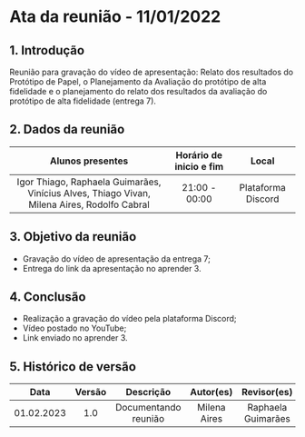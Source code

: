 # Ata da reunião - 11/01/2022

## 1. Introdução
 Reunião para gravação do vídeo de apresentação: Relato dos resultados do Protótipo de Papel, o Planejamento da Avaliação do
protótipo de alta fidelidade e o planejamento do relato dos resultados da avaliação do protótipo de alta fidelidade (entrega 7).
 
## 2. Dados da reunião
|                                    Alunos presentes                                     |   Horário de inicio e fim |      Local       |
| :-------------------------------------------------------------------------------------: | :--------: | :--------------: |
| Igor Thiago, Raphaela Guimarães, Vinícius Alves, Thiago Vivan, Milena Aires, Rodolfo Cabral | 21:00 - 00:00 | Plataforma Discord |

## 3. Objetivo da reunião
 - Gravação do vídeo de apresentação da entrega 7;
 - Entrega do link da apresentação no aprender 3.

## 4. Conclusão
 - Realização a gravação do vídeo pela plataforma Discord;
 - Vídeo postado no YouTube;
 - Link enviado no aprender 3.

## 5. Histórico de versão
|    Data    | Versão | Descrição    | Autor(es)    | Revisor(es)           |
| :--------: | :----: | :----------: | :----------: | :----------------: |
| 01.02.2023 |  1.0   | Documentando reunião | Milena Aires | Raphaela Guimarães |
